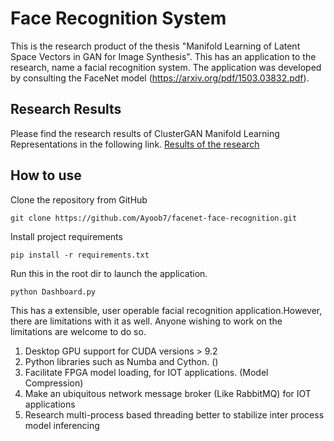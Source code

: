 # Face Recognition System


This is the research product of the thesis "Manifold Learning of Latent Space Vectors in GAN for Image Synthesis". This has an application to the research, name a facial recognition system. The application was developed by consulting the FaceNet model (https://arxiv.org/pdf/1503.03832.pdf).

## Research Results
Please find the research results of ClusterGAN Manifold Learning Representations in the following link. 
[Results of the research](https://github.com/Ayoob7/facenet-face-recognition/blob/master/research_artifact/ClusterGAN.ipynb)


## How to use
Clone the repository from GitHub

	git clone https://github.com/Ayoob7/facenet-face-recognition.git

Install project requirements

	pip install -r requirements.txt

Run this in the root dir to launch the application.

	python Dashboard.py

This has a extensible, user operable facial recognition application.However, there are limitations with it as well. Anyone wishing to work on the limitations are welcome to do so.

1. Desktop GPU support for CUDA versions > 9.2
2. Python libraries such as Numba and Cython. ()
3. Facilitate FPGA model loading, for IOT applications. (Model Compression)
4. Make an ubiquitous network message broker (Like RabbitMQ) for IOT applications 
5. Research multi-process based threading better to stabilize inter process model inferencing

 
